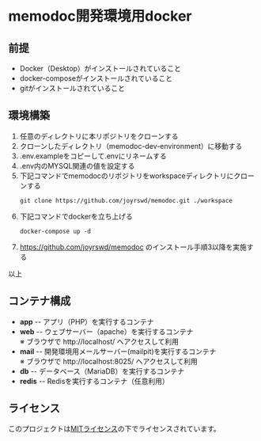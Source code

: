 # memodoc開発環境用docker

## 前提
- Docker（Desktop）がインストールされていること
- docker-composeがインストールされていること
- gitがインストールされていること

## 環境構築
1. 任意のディレクトリに本リポジトリをクローンする
2. クローンしたディレクトリ（memodoc-dev-environment）に移動する
3. .env.exampleをコピーして.envにリネームする
4. .env内のMYSQL関連の値を設定する
5. 下記コマンドでmemodocのリポジトリをworkspaceディレクトリにクローンする
    ```
    git clone https://github.com/joyrswd/memodoc.git ./workspace
    ```
6. 下記コマンドでdockerを立ち上げる
    ```
    docker-compose up -d
    ```
7. https://github.com/joyrswd/memodoc のインストール手順3以降を実施する  

以上

## コンテナ構成
- **app** -- アプリ（PHP）を実行するコンテナ
- **web** -- ウェブサーバー（apache）を実行するコンテナ  
    ※ ブラウザで http://localhost/ へアクセスして利用
- **mail** -- 開発環境用メールサーバー(mailpit)を実行するコンテナ  
    ※ ブラウザで http://localhost:8025/ へアクセスして利用
- **db** -- データベース（MariaDB）を実行するコンテナ
- **redis** -- Redisを実行するコンテナ（任意利用）


## ライセンス

このプロジェクトは[MITライセンス](LICENSE)の下でライセンスされています。


